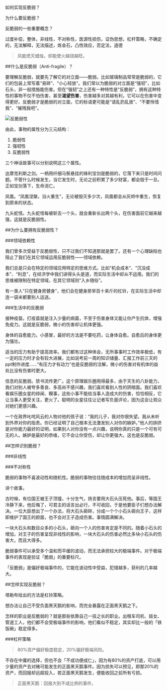 如何实现反脆弱？

为什么要反脆弱？

反脆弱的一些重要概念？

过度补偿，整体，非线性，不对称性，医源性损伤，证伪思想，杠杆策略，不确定的，无法解释，无法描述，炼金石，凸性效应，否定法，道德

> 风能熄灭蜡烛，却能使火越烧越旺。

##什么是反脆弱（Anti-fragile）？

要理解反脆弱，就要先了解它的对立面——脆弱。比如玻璃制品常常是脆弱的，它们的包装上常写着“易碎”、“小心轻放”。我们常以为脆弱的对立面是“强韧”，比如石头，非一般措施能伤害。但在“强韧”之上还有一种特性是“反脆弱”，拥有这种特性的事物不仅不怕伤害，甚至**渴望伤害**，伤害越多对其越有利，它可以在伤害中变得更好。反脆弱才是脆弱的对立面，它的标语更可能是“请乱扔乱放”、“不要怜惜我”、“摧残我吧”。


![反脆弱性](http://upload-images.jianshu.io/upload_images/197369-4a47dd7be2a0e7fa.png?imageMogr2/auto-orient/strip%7CimageView2/2/w/1240)

由此，事物的属性分为三元结构：

1. 脆弱性
2. 强韧性
3. 反脆弱性

三个神话故事可以分别说明这三个属性。

达摩克利斯之剑。一柄用纤细马鬃悬挂的锋利宝剑是脆弱的，它落下来只是时间问题。不管什么时候发生，当它发生时，无论之前积累了多少财富，都会毁于一旦。正如宝剑落下，生命消亡。

凤凰。“凤凰涅槃，浴火重生”，无论被毁灭多少次，凤凰都会从灰烬中重生，恢复到原来的状态。

九头蛇怪。九头蛇怪每被斩去一个头，就会重新长出两个头，在伤害面前它越来越强，这就是反脆弱性。

##为什么要拥有反脆弱性？

###领域依赖性

我们曾多次受益于反脆弱性，只不过我们不知道那就是罢了。还有一个心理缺陷也阻止了我们在其它领域运用反脆弱性——领域依赖。

我们总是只会在特定的领域应用特定的思维方式。比如“机会成本”、“沉没成本”、“利息”，在经济学中我们讲得头头是道，而实际生活中却从不运用。我们的思维被限制在特定领域，在其它领域则“入乡随俗”。

有一类人“只在健身房健身”，他们会在健身房举百十来斤的杠铃，在实际生活中却连一袋米都要别人运送。

###生活中的反脆弱

接种疫苗。打疫苗就是注入少量的病菌，不至于伤害身体又能让你产生抗体，增强免疫力。这就是反脆弱，微小的伤害却让机体更强。

身体的自愈能力。小感冒，最好的方法是不要吃药，让身体自愈。自愈后的身体更为强壮。

适当的压力有助于提高效率。我们都有过这种体会，无所事事时工作效率极低，有一定的压力时才会有较大进展，比如说考前一周的知识储量、汇报工作前三天的ppt制作进度……“有压力才有动力”也是反脆弱的注解，微小的伤害对有机体的益处比没有伤害时更大。

信息的反脆弱。禁书流传更广。这个原理娱乐圈用得最多，由于天生的八卦能力，我们对别人被夸多善良、多高尚不感兴趣，我们喜欢看到人性的阴暗面。我们喜欢看娱乐圈女星的绯闻、糗事，这些小事不能给当事人造成大的伤害，恰恰相反，它让当事人更受关注，更火了。聪明的女星往往让记者写负面评论，因为这会让观众对她们更感兴趣。

一个在政界叱咤风云的人物对他的孩子说：“我的儿子，我对你很失望。我从未听到外界对你的指责。你已经证明了自己根本无法激发别人对你的嫉妒。”他人的排挤是对你能力最好的证明，如果别人对你没有一点兴趣，说明你真的只是一个可有可无的人。嫉妒是最好的恭维，它不会让你受伤，却让你更强大。这也是反脆弱。

##怎样识别脆弱？

###非线性

###不对称性

脆弱的事物不喜波动性和随机性。脆弱的事物往往随成本的增加而呈非线性。

讲个故事。

古时候，有位国王被王子顶撞，十分生气，扬言要用大石头压死他。事后，等国王冷静下来，他后悔了，可君主的话言出必行，不可收回，于是他要臣子们想办法解决。一位大臣想出了一个办法，将大石头砸碎，分成一个个小石头砸向王子，这样即维护了国王的颜面，也不会对王子造成伤害。事情圆满解决。

一块大石头和数目众多的小石头，砸向一个人的伤害肯定是不同的。随着小石头的增加，对王子的伤害呈现非线性的影响，一块大石头的伤害必然比多块小石头的伤害大，而且大得多。

脆弱事件可以承受多个温和而平缓的波动，而无法承担较大的极端事件。对于极端事件的表现是验证「脆弱」的重要标尺。

「反脆弱」是偏好极端事件的，它能在波动性中受益，犯错越多，获利的几率越大。

##怎样实现反脆弱？

塔勒布给出的方法是杠铃策略。

想办法让自己不受负面黑天鹅的影响，而完全暴露在正面黑天鹅之下。

怎样的职业是反脆弱的？就是那些依靠自己一技之长的职业。出租车司机、妓女、管道工人，他们都不会受极端事件的影响，他们看似不稳定，其实却比一般的「铁饭碗」稳定得多。

###杠杆策略

> 80%资产偏好极度稳定，20%偏好极端风险。

不存在中庸的选择，但也不会「不成功便成仁」，因为有80%的资产打底，可以用少量的资产去对赌可能发生的正面黑天鹅事件。因为损失可以预见，即那20%的资产，而回报却远超投入，若正面黑天鹅发生，便能收回之前所有亏损。

>正面黑天鹅：回报大到不成比例的事件。








